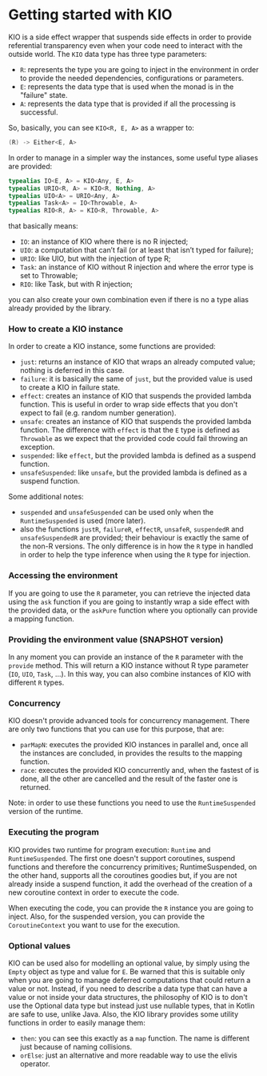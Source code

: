 # Getting started with KIO

KIO is a side effect wrapper that suspends side effects in order to provide referential transparency even when
your code need to interact with the outside world. The `KIO` data type has three type parameters:
 - `R`: represents the type you are going to inject in the environment in order to provide the needed dependencies, 
 configurations or parameters.
 - `E`: represents the data type that is used when the monad is in the "failure" state.
 - `A`: represents the data type that is provided if all the processing is successful.

So, basically, you can see `KIO<R, E, A>` as a wrapper to:
```kotlin
(R) -> Either<E, A>
``` 

In order to manage in a simpler way the instances, some useful type aliases are provided:

```kotlin
typealias IO<E, A> = KIO<Any, E, A>
typealias URIO<R, A> = KIO<R, Nothing, A>
typealias UIO<A> = URIO<Any, A>
typealias Task<A> = IO<Throwable, A>
typealias RIO<R, A> = KIO<R, Throwable, A>
```

that basically means:

 - `IO`: an instance of KIO where there is no R injected;
 - `UIO`: a computation that can’t fail (or at least that isn’t typed for failure);
 - `URIO`: like UIO, but with the injection of type R;
 - `Task`: an instance of KIO without R injection and where the error type is set to Throwable;
 - `RIO`: like Task, but with R injection;

you can also create your own combination even if there is no a type alias already provided by the library.

### How to create a KIO instance

In order to create a KIO instance, some functions are provided:
 - `just`: returns an instance of KIO that wraps an already computed value; nothing is deferred in this case.
 - `failure`: it is basically the same of `just`, but the provided value is used to create a KIO in failure state.
 - `effect`: creates an instance of KIO that suspends the provided lambda function. This is useful in order to wrap
 side effects that you don't expect to fail (e.g. random number generation).
 - `unsafe`: creates an instance of KIO that suspends the provided lambda function. The difference with `effect` is
 that the `E` type is defined as `Throwable` as we expect that the provided code could fail throwing an exception.
 - `suspended`: like `effect`, but the provided lambda is defined as a suspend function.
 - `unsafeSuspended`: like `unsafe`, but the provided lambda is defined as a suspend function.

Some additional notes:
 - `suspended` and `unsafeSuspended` can be used only when the `RuntimeSuspended` is used (more later).
 - also the functions `justR`, `failureR`, `effectR`, `unsafeR`, `suspendedR` and `unsafeSuspendedR` are provided;
their behaviour is exactly the same of the non-R versions. The only difference is in how the `R` type in handled
in order to help the type inference when using the `R` type for injection.

### Accessing the environment

If you are going to use the `R` parameter, you can retrieve the injected data using the `ask` function if you are going 
to instantly wrap a side effect with the provided data, or the `askPure` function where you optionally can provide
a mapping function.

### Providing the environment value (SNAPSHOT version)

In any moment you can provide an instance of the `R` parameter with the `provide` method. This will return a KIO instance without R type parameter (`IO`, `UIO`, `Task`, ...). In this way, you can also combine instances of KIO with different `R` types.

### Concurrency

KIO doesn't provide advanced tools for concurrency management. There are only two functions that you can use for this
purpose, that are:
 - `parMapN`: executes the provided KIO instances in parallel and, once all the instances are concluded, in provides
 the results to the mapping function.
 - `race`: executes the provided KIO concurrently and, when the fastest of is done, all the other are cancelled and
 the result of the faster one is returned.
 
Note: in order to use these functions you need to use the `RuntimeSuspended` version of the runtime.  

### Executing the program

KIO provides two runtime for program execution: `Runtime` and `RuntimeSuspended`. The first one doesn't support
coroutines, suspend functions and therefore the concurrency primitives; RuntimeSuspended, on the other hand, supports
all the coroutines goodies but, if you are not already inside a suspend function, it add the overhead of the creation
of a new coroutine context in order to execute the code.

When executing the code, you can provide the `R` instance you are going to inject. Also, for the suspended version,
you can provide the `CoroutineContext` you want to use for the execution.

### Optional values

KIO can be used also for modelling an optional value, by simply using the `Empty` object as type and value for `E`.
Be warned that this is suitable only when you are going to manage deferred computations that could return a value or not.
Instead, if you need to describe a data type that can have a value or not inside your data structures, the philosophy
of KIO is to don't use the Optional data type but instead just use nullable types, that in Kotlin are safe to use,
unlike Java. Also, the KIO library provides some utility functions in order to easily manage them:
 - `then`: you can see this exactly as a `map` function. The name is different just because of naming collisions.
 - `orElse`: just an alternative and more readable way to use the elivis operator.  
